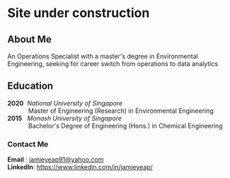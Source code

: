 # Site under construction 

## About Me 
An Operations Specialist with a master's degree in Environmental Engineering, seeking for career switch from operations to data analytics

## Education 
**2020**   &nbsp;_National University of Singapore_ <br />
&nbsp;&nbsp;&nbsp;&nbsp;&nbsp;&nbsp;&nbsp;&nbsp;&nbsp;&nbsp;&nbsp;&nbsp;Master of Engineering (Research) in Environmental Engineering <br />
**2015**   &nbsp;&nbsp;_Monash University of Singapore_ <br />
&nbsp;&nbsp;&nbsp;&nbsp;&nbsp;&nbsp;&nbsp;&nbsp;&nbsp;&nbsp;&nbsp;&nbsp;Bachelor's Degree of Engineering (Hons.) in Chemical Engineering 

### Contact Me
**Email**   : jamieyeap91@yahoo.com <br />
**LinkedIn**: https://www.linkedin.com/in/jamieyeap/
        
